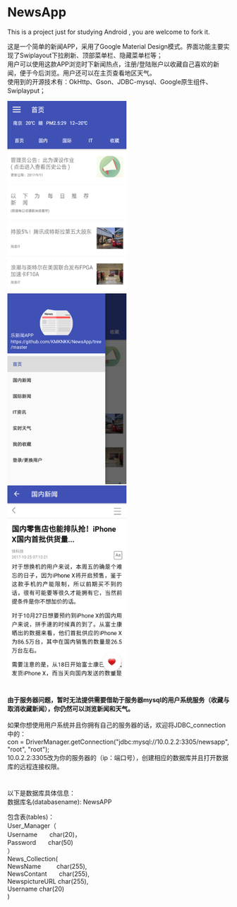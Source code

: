 # NewsApp
 This is a project just for studying Android , you are welcome to fork it. 

 这是一个简单的新闻APP，采用了Google Material Design模式。界面功能主要实现了Swiplayout下拉刷新、顶部菜单栏、隐藏菜单栏等；<br>
 用户可以使用这款APP浏览时下新闻热点，注册/登陆账户以收藏自己喜欢的新闻，便于今后浏览。用户还可以在主页查看地区天气。<br>
 使用到的开源技术有：OkHttp、Gson、JDBC-mysql、Google原生组件、Swiplayput；<br>
 
 
 <img src="https://github.com/KMKNKK/NewsApp/blob/master/IMG_20171025_141929.png" width = "270" height = "432.75" alt="效果图" />   &nbsp; <img src="https://github.com/KMKNKK/NewsApp/blob/master/IMG_20171025_141943.png" width = "270" height = "432.75" alt="效果图" />  &nbsp;  <img src="https://github.com/KMKNKK/NewsApp/blob/master/IMG_20171025_142141.png" width = "270" height = "432.75" alt="效果图" />

#
 <b>由于服务器问题，暂时无法提供需要借助于服务器mysql的用户系统服务（收藏与取消收藏新闻），你仍然可以浏览新闻和天气。</b><br>
 <br>
 如果你想使用用户系统并且你拥有自己的服务器的话，欢迎将JDBC_connection中的：<br>
 con = DriverManager.getConnection("jdbc:mysql://10.0.2.2:3305/newsapp", "root", "root");<br>
 10.0.2.2:3305改为你的服务器的（ip：端口号），创建相应的数据库并且打开数据库的远程连接权限。<br>
 
#
 以下是数据库具体信息：<br>
 数据库名(databasename):  NewsAPP<br>

 包含表(tables)： <br>
 User_Manager（<br>
 Username        char(20)，<br>
 Password        char(50)<br>
 ）<br>
 News_Collection(<br>
 NewsName          char(255),<br>
 NewsContant       char(255),<br>
 NewspictureURL    char(255),<br>
 Username          char(20)<br>
 )<br>
